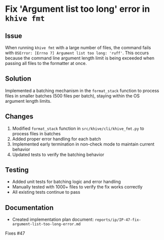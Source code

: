 # Fix 'Argument list too long' error in `khive fmt`

## Issue
When running `khive fmt` with a large number of files, the command fails with `OSError: [Errno 7] Argument list too long: 'ruff'`. This occurs because the command line argument length limit is being exceeded when passing all files to the formatter at once.

## Solution
Implemented a batching mechanism in the `format_stack` function to process files in smaller batches (500 files per batch), staying within the OS argument length limits.

## Changes
1. Modified `format_stack` function in `src/khive/cli/khive_fmt.py` to process files in batches
2. Added proper error handling for each batch
3. Implemented early termination in non-check mode to maintain current behavior
4. Updated tests to verify the batching behavior

## Testing
- Added unit tests for batching logic and error handling
- Manually tested with 1000+ files to verify the fix works correctly
- All existing tests continue to pass

## Documentation
- Created implementation plan document: `reports/ip/IP-47-fix-argument-list-too-long-error.md`

Fixes #47